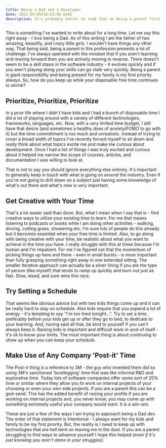 ```yaml
---
title: Being a Dad and a Developer 
date: 2022-04-05T16:53:05.644Z
description: It's probably better to read that as being a parent first and foremost as well as a developer. Without a doubt having kids is one of the best things that's ever happened to me. But, how do you balance the responsibilities of being a parent and trying to stay up to date in an industry constantly trying to leave you behind?
---
```


This is something I've wanted to write about for a long time. Let me say this right away - I _love_ being a Dad. As of this writing I am the father of two amazing, beautify, and crazy little girls. I wouldn't have things any other way. That being said, being a parent in this profession presents a lot of challenge. I've always operated with the mindset that if you aren't learning and moving forward then you are actively moving in reverse. There doesn't seem to be a skill stasis in the software industry - it evolves quickly and if you aren't playing along your skills can go stale very quickly. Being a parent is giant responsibility and being present for my family is my first priority _always_. So, how do you keep up while your disposable free time continues to shrink?

## Prioritize, Prioritize, Prioritize

In a prior life where I didn't have kids and I had a bunch of disposable time I did _a lot_ of playing around with a variety of different technologies, frameworks, languages, etc. Now, with a very limited time budget, I still have that desire (and sometimes a healthy does of anxiety/FOMO to go with it) but the time committment is too much and unrealistic. Instead of trying to cover a broad width of topics I've recently forced myself to sit down and _really_ think about what topics excite me and make me curious about development. Once I had a list of things I was truly excited and curious about it helped me narrow the scope of courses, articles, and documentation I was willing to look at.

That is not to say you should ignore everything else entirely. It's important to generally keep in touch with what is going on around the industry. Even if you're not going to drill down on a subject just having some knowledge of what's out there and what's new is very important.

## Get Creative with Your Time

That's a lot easier said than done. But, what I mean when I say that is - find creative ways to utilize your existing time to learn. For me that means listening to podcasts or books while I am doing other activities - walking, driving, cutting grass, showering etc. I'm sure lots of people do this already but it becomes essential when your free time is limited. Also, to go along with being creative with your time, be realistic about what you want to achieve in the time you have. I really struggle with this at times because I'm human and I'm impatient. For me I've figured out that the momentum of picking things up here and there - even in small bursts - is _more_ important than fully grasping something right away in one extended sitting. The smaller iterative approach can actually be a silver lining if you are the type of person (like myself) that tends to ramp up quickly and burn out just as fast. Slow, stead, and sure wins this race.

## Try Setting a Schedule

That seems like obvious advice but with two kids things come up and it can be really hard to stay on schedule. Also kids require that you expend a lot of energy - it's tempting to say "I'm too tired tonight...". Try to set a time, preferably before your kids get up or after they go to bed, to dedicate to your learning. And, having said all that, be kind to yourself if you can't always keep it. Raising kids is important and difficult work in-and-of itself - it's ok to know your limits. The most important thing is about continuing to show up when you _can_ keep your schedule.

## Make Use of Any Company 'Post-it' Time

The Post-it thing is a reference to 3M - the guy who invented them did so using 3M's sanctioned 'bootlegging' time that was like informal R&D and explorative time. Today lots of software companies offer some sort of 20% time or similar where they allow you to work on internal projects of your choosing or even your own side projects. If you are a parent this can be a god-send. This has the added benefit of raising your profile if you are working on internal projects and, you never know, you may come up with something extremely useful your company would want. It is a win-win.

These are just a few of the ways I am trying to approach being a Dad dev. The order of that statement is intentional - I always want for my kids and family to be my first priority. But, the reality is I need to keep up with technologies that are hell bent on leaving me in the dust. If you are a parent struggling to find ways to advance yourself I hope this helped _(even if it's just knowing you aren't alone in your struggles)_.


